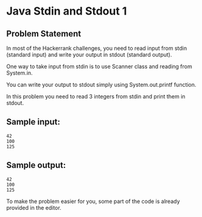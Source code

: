 # Java Stdin and Stdout 1

## Problem Statement

In most of the Hackerrank challenges, you need to read input from stdin (standard input) and write your output in stdout (standard output).

One way to take input from stdin is to use Scanner class and reading from System.in.

You can write your output to stdout simply using System.out.printf function.

In this problem you need to read 3 integers from stdin and print them in stdout.

## Sample input:
```
42
100
125
```
## Sample output:
```
42
100
125
```
To make the problem easier for you, some part of the code is already provided in the editor.
